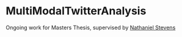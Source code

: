 # MultiModalTwitterAnalysis

Ongoing work for Masters Thesis, supervised by [Nathaniel Stevens](https://uwaterloo.ca/scholar/nstevens/home)
